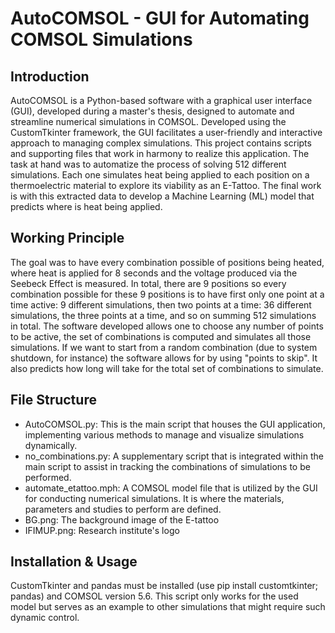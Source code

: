 # AutoCOMSOL - GUI for Automating COMSOL Simulations

## Introduction
AutoCOMSOL is a Python-based software with a graphical user interface (GUI), developed during a master's thesis, designed to automate and streamline numerical simulations in COMSOL. Developed using the CustomTkinter framework, the GUI facilitates a user-friendly and interactive approach to managing complex simulations. This project contains scripts and supporting files that work in harmony to realize this application. The task at hand was to automatize the process of solving 512 different simulations. Each one simulates heat being applied to each position on a thermoelectric material to explore its viability as an E-Tattoo. The final work is with this extracted data to develop a Machine Learning (ML) model that predicts where is heat being applied.

## Working Principle
The goal was to have every combination possible of positions being heated, where heat is applied for 8 seconds and the voltage produced via the Seebeck Effect is measured. In total, there are 9 positions so every combination possible for these 9 positions is to have first only one point at a time active: 9 different simulations, then two points at a time: 36 different simulations, the three points at a time, and so on summing 512 simulations in total. The software developed allows one to choose any number of points to be active, the set of combinations is computed and simulates all those simulations. If we want to start from a random combination (due to system shutdown, for instance) the software allows for by using "points to skip". It also predicts how long will take for the total set of combinations to simulate.


## File Structure
- AutoCOMSOL.py: This is the main script that houses the GUI application, implementing various methods to manage and visualize simulations dynamically.
- no_combinations.py: A supplementary script that is integrated within the main script to assist in tracking the combinations of simulations to be performed.
- automate_etattoo.mph: A COMSOL model file that is utilized by the GUI for conducting numerical simulations. It is where the materials, parameters and studies to perform are defined.
- BG.png: The background image of the E-tattoo
- IFIMUP.png: Research institute's logo

## Installation & Usage
CustomTkinter and pandas must be installed (use pip install customtkinter; pandas) and COMSOL version 5.6. This script only works for the used model but serves as an example to other simulations that might require such dynamic control.

